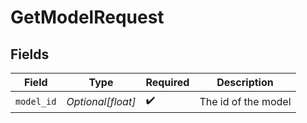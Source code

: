 # GetModelRequest


## Fields

| Field               | Type                | Required            | Description         |
| ------------------- | ------------------- | ------------------- | ------------------- |
| `model_id`          | *Optional[float]*   | :heavy_check_mark:  | The id of the model |